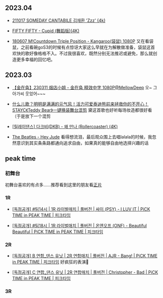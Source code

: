 ## 2023.04

- [211017 SOMEDAY CANTABILE 김재환 'Zzz' (4k)](https://www.youtube.com/watch?v=u3-KLTNdtHc)

- [FIFTY FIFTY - Cupid (舞蹈版)(4K)](https://www.bilibili.com/video/BV1mY4y1X7S2) 

- [180607 M!Countdown Triple Position - Kangaroo(袋鼠) 1080P](https://www.bilibili.com/video/BV1kW411A73Q) 又在看袋鼠，之前看碗goS3的时候有点惊讶大家这么早就在为解散做准备，袋鼠这首欢快的歌好像格格不入。不过我很喜欢，既然分别无法推迟或避免，那么就创造更多幸福的回忆吧。<!-- 4.8 -->

## 2023.03

- [【金在奂】230311 烟店小姐 - 金在奂 精效中字 1080P@MellowDeep](https://www.bilibili.com/video/BV1zX4y1S72L) 오~ 그 아가씨 웃었어~~~

- [什么儿歌？明明是满满的元气风！活力可爱泰迪熊前来拯救你的不开心！STAYC《Teddy Bear》一键换装舞台混剪](https://www.bilibili.com/video/BV1t84y1g7Z9) 黛这首歌也好听每场妆造都很好看（于是放下一个混剪

- [[릴레이댄스] 다크비(DKB) - 왜 만나 (Rollercoaster) (4K)](https://www.youtube.com/watch?v=bp084pXr-tU)

- [The Beatles - Hey Jude](https://www.youtube.com/watch?v=A_MjCqQoLLA) 看得想流泪，最后观众围上去唱lalala的时候，我忽然意识到其实条条路都通向追求自由，如果真的能够自由地选择兴趣的话

## peak time

### 初舞台<!-- {docsify-ignore} -->

初舞台喜欢的有点多……推荐看到这里的朋友看[正片](https://www.bilibili.com/video/BV1qM411n7AW)

### 1R<!-- {docsify-ignore} -->

- [[독점공개] #팀14시 | 1R 라이벌매치 | 풀버전 | 싸이 (PSY) - I LUV IT | PiCK TIME in PEAK TIME | 피크타임](https://www.youtube.com/watch?v=wsPONX_QnTo) 

- [[독점공개] #팀18시 | 1R 라이벌매치 | 풀버전 | 온앤오프 (ONF) - Beautiful Beautiful | PiCK TIME in PEAK TIME | 피크타임](https://www.youtube.com/watch?v=tWBycHUV4aY)

### 2R<!-- {docsify-ignore} -->

- [[독점공개] B 연합_댄스 유닛 | 2R 연합매치 | 풀버전 | AJR - Bang! | PiCK TIME in PEAK TIME | 피크타임](https://www.youtube.com/watch?v=4yGiw96Eb1Q) 好疯狂的表演🥺

- [[독점공개] C 연합_댄스 유닛 | 2R 연합매치 | 풀버전 | Christopher - Bad | PiCK TIME in PEAK TIME | 피크타임](https://www.youtube.com/watch?v=cl4cl_esnjU)

### 3R<!-- {docsify-ignore} -->